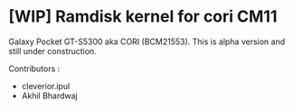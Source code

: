 [WIP] Ramdisk kernel for cori CM11
=============================

Galaxy Pocket GT-S5300 aka CORI (BCM21553).
This is alpha version and still under construction.

Contributors :
- cleverior.ipul
- Akhil Bhardwaj
